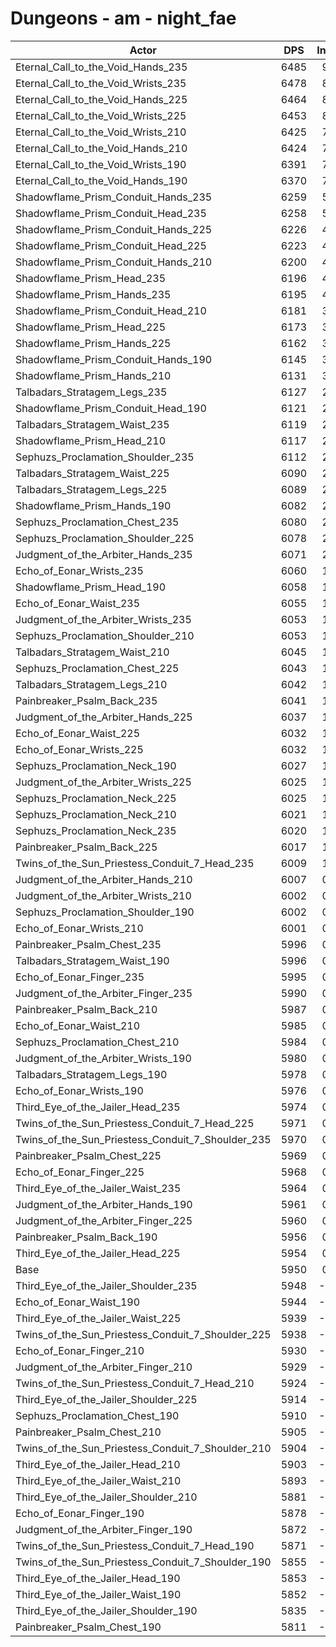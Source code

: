 # Dungeons - am - night_fae
| Actor | DPS | Increase |
|---|:---:|:---:|
|Eternal_Call_to_the_Void_Hands_235|6485|9.00%|
|Eternal_Call_to_the_Void_Wrists_235|6478|8.88%|
|Eternal_Call_to_the_Void_Hands_225|6464|8.65%|
|Eternal_Call_to_the_Void_Wrists_225|6453|8.46%|
|Eternal_Call_to_the_Void_Wrists_210|6425|7.99%|
|Eternal_Call_to_the_Void_Hands_210|6424|7.98%|
|Eternal_Call_to_the_Void_Wrists_190|6391|7.42%|
|Eternal_Call_to_the_Void_Hands_190|6370|7.07%|
|Shadowflame_Prism_Conduit_Hands_235|6259|5.20%|
|Shadowflame_Prism_Conduit_Head_235|6258|5.19%|
|Shadowflame_Prism_Conduit_Hands_225|6226|4.65%|
|Shadowflame_Prism_Conduit_Head_225|6223|4.60%|
|Shadowflame_Prism_Conduit_Hands_210|6200|4.21%|
|Shadowflame_Prism_Head_235|6196|4.14%|
|Shadowflame_Prism_Hands_235|6195|4.13%|
|Shadowflame_Prism_Conduit_Head_210|6181|3.89%|
|Shadowflame_Prism_Head_225|6173|3.76%|
|Shadowflame_Prism_Hands_225|6162|3.57%|
|Shadowflame_Prism_Conduit_Hands_190|6145|3.29%|
|Shadowflame_Prism_Hands_210|6131|3.05%|
|Talbadars_Stratagem_Legs_235|6127|2.98%|
|Shadowflame_Prism_Conduit_Head_190|6121|2.88%|
|Talbadars_Stratagem_Waist_235|6119|2.85%|
|Shadowflame_Prism_Head_210|6117|2.82%|
|Sephuzs_Proclamation_Shoulder_235|6112|2.73%|
|Talbadars_Stratagem_Waist_225|6090|2.36%|
|Talbadars_Stratagem_Legs_225|6089|2.34%|
|Shadowflame_Prism_Hands_190|6082|2.23%|
|Sephuzs_Proclamation_Chest_235|6080|2.19%|
|Sephuzs_Proclamation_Shoulder_225|6078|2.16%|
|Judgment_of_the_Arbiter_Hands_235|6071|2.04%|
|Echo_of_Eonar_Wrists_235|6060|1.86%|
|Shadowflame_Prism_Head_190|6058|1.82%|
|Echo_of_Eonar_Waist_235|6055|1.77%|
|Judgment_of_the_Arbiter_Wrists_235|6053|1.74%|
|Sephuzs_Proclamation_Shoulder_210|6053|1.74%|
|Talbadars_Stratagem_Waist_210|6045|1.61%|
|Sephuzs_Proclamation_Chest_225|6043|1.57%|
|Talbadars_Stratagem_Legs_210|6042|1.55%|
|Painbreaker_Psalm_Back_235|6041|1.54%|
|Judgment_of_the_Arbiter_Hands_225|6037|1.47%|
|Echo_of_Eonar_Waist_225|6032|1.39%|
|Echo_of_Eonar_Wrists_225|6032|1.39%|
|Sephuzs_Proclamation_Neck_190|6027|1.30%|
|Judgment_of_the_Arbiter_Wrists_225|6025|1.27%|
|Sephuzs_Proclamation_Neck_225|6025|1.27%|
|Sephuzs_Proclamation_Neck_210|6021|1.20%|
|Sephuzs_Proclamation_Neck_235|6020|1.18%|
|Painbreaker_Psalm_Back_225|6017|1.13%|
|Twins_of_the_Sun_Priestess_Conduit_7_Head_235|6009|1.00%|
|Judgment_of_the_Arbiter_Hands_210|6007|0.97%|
|Judgment_of_the_Arbiter_Wrists_210|6002|0.88%|
|Sephuzs_Proclamation_Shoulder_190|6002|0.88%|
|Echo_of_Eonar_Wrists_210|6001|0.87%|
|Painbreaker_Psalm_Chest_235|5996|0.78%|
|Talbadars_Stratagem_Waist_190|5996|0.78%|
|Echo_of_Eonar_Finger_235|5995|0.76%|
|Judgment_of_the_Arbiter_Finger_235|5990|0.68%|
|Painbreaker_Psalm_Back_210|5987|0.63%|
|Echo_of_Eonar_Waist_210|5985|0.60%|
|Sephuzs_Proclamation_Chest_210|5984|0.58%|
|Judgment_of_the_Arbiter_Wrists_190|5980|0.51%|
|Talbadars_Stratagem_Legs_190|5978|0.48%|
|Echo_of_Eonar_Wrists_190|5976|0.45%|
|Third_Eye_of_the_Jailer_Head_235|5974|0.41%|
|Twins_of_the_Sun_Priestess_Conduit_7_Head_225|5971|0.36%|
|Twins_of_the_Sun_Priestess_Conduit_7_Shoulder_235|5970|0.34%|
|Painbreaker_Psalm_Chest_225|5969|0.33%|
|Echo_of_Eonar_Finger_225|5968|0.31%|
|Third_Eye_of_the_Jailer_Waist_235|5964|0.24%|
|Judgment_of_the_Arbiter_Hands_190|5961|0.19%|
|Judgment_of_the_Arbiter_Finger_225|5960|0.18%|
|Painbreaker_Psalm_Back_190|5956|0.11%|
|Third_Eye_of_the_Jailer_Head_225|5954|0.08%|
|Base|5950|0.00%|
|Third_Eye_of_the_Jailer_Shoulder_235|5948|-0.03%|
|Echo_of_Eonar_Waist_190|5944|-0.09%|
|Third_Eye_of_the_Jailer_Waist_225|5939|-0.18%|
|Twins_of_the_Sun_Priestess_Conduit_7_Shoulder_225|5938|-0.19%|
|Echo_of_Eonar_Finger_210|5930|-0.33%|
|Judgment_of_the_Arbiter_Finger_210|5929|-0.34%|
|Twins_of_the_Sun_Priestess_Conduit_7_Head_210|5924|-0.43%|
|Third_Eye_of_the_Jailer_Shoulder_225|5914|-0.60%|
|Sephuzs_Proclamation_Chest_190|5910|-0.66%|
|Painbreaker_Psalm_Chest_210|5905|-0.75%|
|Twins_of_the_Sun_Priestess_Conduit_7_Shoulder_210|5904|-0.76%|
|Third_Eye_of_the_Jailer_Head_210|5903|-0.78%|
|Third_Eye_of_the_Jailer_Waist_210|5893|-0.95%|
|Third_Eye_of_the_Jailer_Shoulder_210|5881|-1.15%|
|Echo_of_Eonar_Finger_190|5878|-1.20%|
|Judgment_of_the_Arbiter_Finger_190|5872|-1.30%|
|Twins_of_the_Sun_Priestess_Conduit_7_Head_190|5871|-1.32%|
|Twins_of_the_Sun_Priestess_Conduit_7_Shoulder_190|5855|-1.59%|
|Third_Eye_of_the_Jailer_Head_190|5853|-1.62%|
|Third_Eye_of_the_Jailer_Waist_190|5852|-1.64%|
|Third_Eye_of_the_Jailer_Shoulder_190|5835|-1.92%|
|Painbreaker_Psalm_Chest_190|5811|-2.33%|
